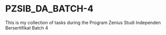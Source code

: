 # PZSIB_DA_BATCH-4
This is my collection of tasks during the Program Zenius Studi Independen Bersertifikat Batch 4
